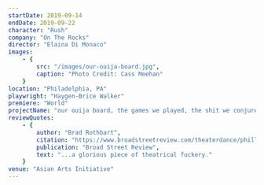 ```yaml
---
startDate: 2019-09-14
endDate: 2019-09-22
character: "Rush"
company: "On The Rocks"
director: "Elaina Di Monaco"
images: 
    - {
        src: "/images/our-ouija-board.jpg",
        caption: "Photo Credit: Cass Meehan"
    }
location: "Philadelphia, PA"
playwright: "Haygen-Brice Walker"
premiere: "World"
projectName: "our ouija board, the games we played, the shit we conjured, & the dead dude we hate-fucked"
reviewQuotes:
    - {
        author: "Brad Rothbart",
        citation: "https://www.broadstreetreview.com/theaterdance/philly-fringe-2019-on-the-rocks-presents-our-ouija-board",
        publication: "Broad Street Review",
        text: "...a glorious piece of theatrical fuckery."
    }
venue: "Asian Arts Initiative"
---
```

